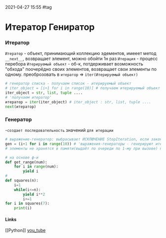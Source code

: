 2021-04-27 15:55
#tag
# Итератор Гениратор
### Итератор
`Итератор` - объект, принимающий коллекцию эдементов, имееет метод `__next__`, возвращает элемент, можно обойти 1н раз
`Итерация` - процесс перебора 
`Итерируемый объект` - об-к, потдерживает возможность "обхода" поочерёдно своих элементов, возвращает свои элементы по одному. преоброзовать в `итератор` => `iter(Итерируемый объект)`
```py
# генератор списка - получаем список - итерируемый объект
# iter_object = [i+1 for i in range(10)] # получаем итерируемый объект
iter_object = str, list, tuple .... 
# 'получаем итератор'
итератор = iter(iter_object) # iter_object : str, list, tuple .... 
next(итератор) 
```
### Генератор
-`создает последовательность` значений `для итерации`

```py
# выражение-генератор: выбрасывает ИСКЛЮЧЕНИЕ StopIteration, если закончились элементы
gen = (i+1 for i in range(10)) # 'выражения-генераторы - генерируют итератор'
# элементы не хранятся в памяти(выдаёт по очереди по 1-му при вызове) next()

# на основе ф-и
def get_range(num):  
    for i in range(num):  
        yield i
# 
def squares(n):
    i=1
    while(i<=n):
        yield i**2
        i+=1
for i in squares(7):
    print(i)		
```

#### Links
[[Python]]
[you_tube](https://www.youtube.com/watch?v=vn6bV6BYm7w&list=PLwWxlJniY3NzqGM0Kjmd_zmUqqH3pUSYL&index=31)